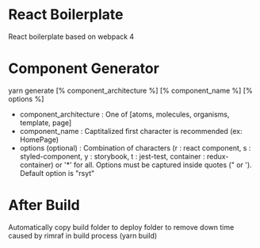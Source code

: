 # React Boilerplate 

React boilerplate based on webpack 4


# Component Generator

yarn generate [% component_architecture %] [% component_name %] [% options %]

* component_architecture :  One of [atoms, molecules, organisms, template, page]
* component_name : Captitalized first character is recommended (ex: HomePage)
* options (optional) : Combination of characters (r : react component, s : styled-component, y : storybook, t : jest-test, container : redux-container) or '*' for all.
	Options must be captured inside quotes (" or ').
	Default option is "rsyt"

# After Build

Automatically copy build folder to deploy folder to remove down time caused by rimraf in build process (yarn build)
